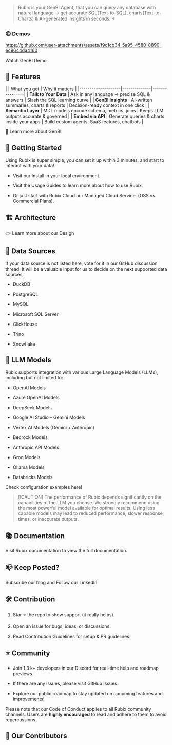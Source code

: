 > Rubix is your GenBI Agent, that you can query any database with natural language → get accurate SQL(Text-to-SQL), charts(Text-to-Charts) & AI-generated insights in seconds. ⚡️

### 😍 Demos

https://github.com/user-attachments/assets/f9c1cb34-5a95-4580-8890-ec9644da4160

Watch GenBI Demo

## 🤖 Features

| | What you get | Why it matters | |--------------------|--------------|----------------| | **Talk to Your Data** | Ask in any language → precise SQL & answers | Slash the SQL learning curve﻿ | | **GenBI Insights** | AI-written summaries, charts & reports | Decision-ready context in one click﻿ | | **Semantic Layer** | MDL models encode schema, metrics, joins | Keeps LLM outputs accurate & governed﻿ | | **Embed via API** | Generate queries & charts inside your apps | Build custom agents, SaaS features, chatbots﻿ |

🤩 Learn more about GenBI

## 🚀 Getting Started

Using Rubix is super simple, you can set it up within 3 minutes, and start to interact with your data!

*   Visit our Install in your local environment.
    
*   Visit the Usage Guides to learn more about how to use Rubix.
    
*   Or just start with Rubix Cloud our Managed Cloud Service. (OSS vs. Commercial Plans).
    

## 🏗️ Architecture

👉 Learn more about our Design

## 🔌 Data Sources

If your data source is not listed here, vote for it in our GitHub discussion thread. It will be a valuable input for us to decide on the next supported data sources.

*   DuckDB
    
*   PostgreSQL
    
*   MySQL
    
*   Microsoft SQL Server
    
*   ClickHouse
    
*   Trino
    
*   Snowflake
    

## 🤖 LLM Models

Rubix supports integration with various Large Language Models (LLMs), including but not limited to:

*   OpenAI Models
    
*   Azure OpenAI Models
    
*   DeepSeek Models
    
*   Google AI Studio – Gemini Models
    
*   Vertex AI Models (Gemini + Anthropic)
    
*   Bedrock Models
    
*   Anthropic API Models
    
*   Groq Models
    
*   Ollama Models
    
*   Databricks Models
    

Check configuration examples here!

> \[!CAUTION\] The performance of Rubix depends significantly on the capabilities of the LLM you choose. We strongly recommend using the most powerful model available for optimal results. Using less capable models may lead to reduced performance, slower response times, or inaccurate outputs.

## 📚 Documentation

Visit Rubix documentation to view the full documentation.

## 📪 Keep Posted?

Subscribe our blog and Follow our LinkedIn

## 🛠️ Contribution

1.  Star ⭐ the repo to show support (it really helps).
    
2.  Open an issue for bugs, ideas, or discussions.
    
3.  Read Contribution Guidelines for setup & PR guidelines.
    

## ⭐️ Community

*   Join 1.3 k+ developers in our Discord for real-time help and roadmap previews.
    
*   If there are any issues, please visit GitHub Issues.
    
*   Explore our public roadmap to stay updated on upcoming features and improvements!
    

Please note that our Code of Conduct applies to all Rubix community channels. Users are **highly encouraged** to read and adhere to them to avoid repercussions.

## 🎉 Our Contributors
